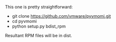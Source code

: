 This one is pretty straightforward:

* git clone https://github.com/vmware/pyvmomi.git
* cd pyvmomi
* python setup.py bdist_rpm

Resultant RPM files will be in dist.
